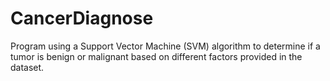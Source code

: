 # CancerDiagnose
Program using a Support Vector Machine (SVM) algorithm to determine if a tumor is benign or malignant based on different factors provided in the dataset.
